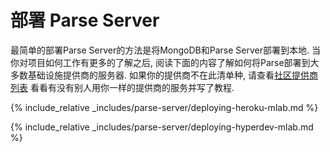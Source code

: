 # 部署 Parse Server

最简单的部署Parse Server的方法是将MongoDB和Parse Server部署到本地. 当你对项目如何工作有更多的了解之后, 阅读下面的内容了解如何将Parse部署到大多数基础设施提供商的服务器. 如果你的提供商不在此清单种, 请查看[社区提供商列表](https://github.com/parse-community/parse-server/wiki#community-links) 看看有没有别人用你一样的提供商的服务并写了教程.

{% include_relative _includes/parse-server/deploying-heroku-mlab.md %}

{% include_relative _includes/parse-server/deploying-hyperdev-mlab.md %}
